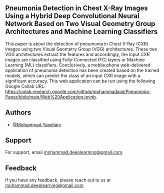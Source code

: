 
## Pneumonia Detection in Chest X-Ray Images Using a Hybrid Deep Convolutional Neural Network Based on Two Visual Geometry Group Architectures and Machine Learning Classifiers

This paper is about the detection of pneumonia in Chest X-Ray (CXR) images using two Visual Geometry Group (VGG) architectures. These two VGG architectures extract the features and accordingly, the input CXR images are classified using Fully-Connected (FC) layers or Machine Learning (ML) classifiers. Conclusively, a mobile phone web-delivered application of pneumonia detection has been created based on the trained models, which can predict the class of an input CXR image with a significant accuracy. This web application can be run using the following Google Collab URL: https://colab.research.google.com/github/mohammadaiai/Pneumonia-Paper/blob/main/Web%20Application.ipynb.  



## Authors

- [@Mohammad Yaseliani](https://www.github.com/mohammadaiai)


## Support

For support, email mohammad.deeplearning@gmail.com.




    


## Feedback

If you have any feedback, please reach out to us at mohammad.deeplearning@gmail.com



```






